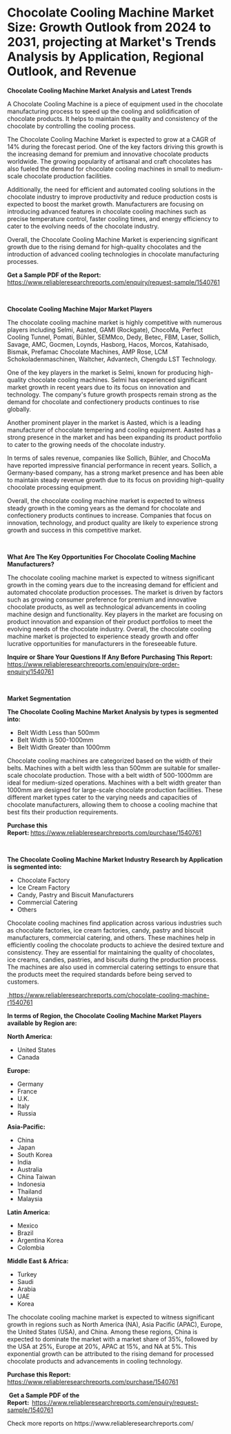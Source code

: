 <p><h1>Chocolate Cooling Machine Market Size: Growth Outlook from 2024 to 2031, projecting at Market's Trends Analysis by Application, Regional Outlook, and Revenue</h1></p><p><strong>Chocolate Cooling Machine Market Analysis and Latest Trends</strong></p>
<p><p>A Chocolate Cooling Machine is a piece of equipment used in the chocolate manufacturing process to speed up the cooling and solidification of chocolate products. It helps to maintain the quality and consistency of the chocolate by controlling the cooling process.</p><p>The Chocolate Cooling Machine Market is expected to grow at a CAGR of 14% during the forecast period. One of the key factors driving this growth is the increasing demand for premium and innovative chocolate products worldwide. The growing popularity of artisanal and craft chocolates has also fueled the demand for chocolate cooling machines in small to medium-scale chocolate production facilities.</p><p>Additionally, the need for efficient and automated cooling solutions in the chocolate industry to improve productivity and reduce production costs is expected to boost the market growth. Manufacturers are focusing on introducing advanced features in chocolate cooling machines such as precise temperature control, faster cooling times, and energy efficiency to cater to the evolving needs of the chocolate industry.</p><p>Overall, the Chocolate Cooling Machine Market is experiencing significant growth due to the rising demand for high-quality chocolates and the introduction of advanced cooling technologies in chocolate manufacturing processes.</p></p>
<p><strong>Get a Sample PDF of the Report:&nbsp;</strong> <a href="https://www.reliableresearchreports.com/enquiry/request-sample/1540761">https://www.reliableresearchreports.com/enquiry/request-sample/1540761</a></p>
<p>&nbsp;</p>
<p><strong>Chocolate Cooling Machine Major Market Players</strong></p>
<p><p>The chocolate cooling machine market is highly competitive with numerous players including Selmi, Aasted, GAMI (Rockgate), ChocoMa, Perfect Cooling Tunnel, Pomati, Bühler, SEMMco, Dedy, Betec, FBM, Laser, Sollich, Savage, AMC, Gocmen, Loynds, Hasborg, Hacos, Morcos, Katahisado, Bismak, Prefamac Chocolate Machines, AMP Rose, LCM Schokoladenmaschinen, Waltcher, Advantech, Chengdu LST Technology.</p><p>One of the key players in the market is Selmi, known for producing high-quality chocolate cooling machines. Selmi has experienced significant market growth in recent years due to its focus on innovation and technology. The company's future growth prospects remain strong as the demand for chocolate and confectionery products continues to rise globally.</p><p>Another prominent player in the market is Aasted, which is a leading manufacturer of chocolate tempering and cooling equipment. Aasted has a strong presence in the market and has been expanding its product portfolio to cater to the growing needs of the chocolate industry.</p><p>In terms of sales revenue, companies like Sollich, Bühler, and ChocoMa have reported impressive financial performance in recent years. Sollich, a Germany-based company, has a strong market presence and has been able to maintain steady revenue growth due to its focus on providing high-quality chocolate processing equipment.</p><p>Overall, the chocolate cooling machine market is expected to witness steady growth in the coming years as the demand for chocolate and confectionery products continues to increase. Companies that focus on innovation, technology, and product quality are likely to experience strong growth and success in this competitive market.</p></p>
<p>&nbsp;</p>
<p><strong>What Are The Key Opportunities For Chocolate Cooling Machine Manufacturers?</strong></p>
<p><p>The chocolate cooling machine market is expected to witness significant growth in the coming years due to the increasing demand for efficient and automated chocolate production processes. The market is driven by factors such as growing consumer preference for premium and innovative chocolate products, as well as technological advancements in cooling machine design and functionality. Key players in the market are focusing on product innovation and expansion of their product portfolios to meet the evolving needs of the chocolate industry. Overall, the chocolate cooling machine market is projected to experience steady growth and offer lucrative opportunities for manufacturers in the foreseeable future.</p></p>
<p><strong>Inquire or Share Your Questions If Any Before Purchasing This Report:</strong> <a href="https://www.reliableresearchreports.com/enquiry/pre-order-enquiry/1540761">https://www.reliableresearchreports.com/enquiry/pre-order-enquiry/1540761</a></p>
<p>&nbsp;</p>
<p><strong>Market Segmentation</strong></p>
<p><strong>The Chocolate Cooling Machine Market Analysis by types is segmented into:</strong></p>
<p><ul><li>Belt Width Less than 500mm</li><li>Belt Width is 500-1000mm</li><li>Belt Width Greater than 1000mm</li></ul></p>
<p><p>Chocolate cooling machines are categorized based on the width of their belts. Machines with a belt width less than 500mm are suitable for smaller-scale chocolate production. Those with a belt width of 500-1000mm are ideal for medium-sized operations. Machines with a belt width greater than 1000mm are designed for large-scale chocolate production facilities. These different market types cater to the varying needs and capacities of chocolate manufacturers, allowing them to choose a cooling machine that best fits their production requirements.</p></p>
<p><strong>Purchase this Report:&nbsp;</strong><a href="https://www.reliableresearchreports.com/purchase/1540761">https://www.reliableresearchreports.com/purchase/1540761</a></p>
<p>&nbsp;</p>
<p><strong>The Chocolate Cooling Machine Market Industry Research by Application is segmented into:</strong></p>
<p><ul><li>Chocolate Factory</li><li>Ice Cream Factory</li><li>Candy, Pastry and Biscuit Manufacturers</li><li>Commercial Catering</li><li>Others</li></ul></p>
<p><p>Chocolate cooling machines find application across various industries such as chocolate factories, ice cream factories, candy, pastry and biscuit manufacturers, commercial catering, and others. These machines help in efficiently cooling the chocolate products to achieve the desired texture and consistency. They are essential for maintaining the quality of chocolates, ice creams, candies, pastries, and biscuits during the production process. The machines are also used in commercial catering settings to ensure that the products meet the required standards before being served to customers.</p></p>
<p><a href="https://www.reliableresearchreports.com/chocolate-cooling-machine-r1540761">&nbsp;https://www.reliableresearchreports.com/chocolate-cooling-machine-r1540761</a></p>
<p><strong>In terms of Region, the Chocolate Cooling Machine Market Players available by Region are:</strong></p>
<p>
    <p> <strong> North America: </strong>
        <ul>
            <li>United States</li>
            <li>Canada</li>
        </ul>
        </p> 
    <p> <strong> Europe: </strong>
        <ul>
            <li>Germany</li>
            <li>France</li>
            <li>U.K.</li>
            <li>Italy</li>
            <li>Russia</li>
        </ul>
        </p> 
    <p> <strong> Asia-Pacific: </strong>
        <ul>
            <li>China</li>
            <li>Japan</li>
            <li>South Korea</li>
            <li>India</li>
            <li>Australia</li>
            <li>China Taiwan</li>
            <li>Indonesia</li>
            <li>Thailand</li>
            <li>Malaysia</li>
        </ul>
        </p> 
    <p> <strong> Latin America: </strong>
        <ul>
            <li>Mexico</li>
            <li>Brazil</li>
            <li>Argentina Korea</li>
            <li>Colombia</li>
        </ul>
        </p> 
    <p> <strong> Middle East & Africa: </strong>
        <ul>
            <li>Turkey</li>
            <li>Saudi</li>
            <li>Arabia</li>
            <li>UAE</li>
            <li>Korea</li>
        </ul>
    </p>
    </p>
<p><p>The chocolate cooling machine market is expected to witness significant growth in regions such as North America (NA), Asia Pacific (APAC), Europe, the United States (USA), and China. Among these regions, China is expected to dominate the market with a market share of 35%, followed by the USA at 25%, Europe at 20%, APAC at 15%, and NA at 5%. This exponential growth can be attributed to the rising demand for processed chocolate products and advancements in cooling technology.</p></p>
<p><strong>Purchase this Report: </strong><a href="https://www.reliableresearchreports.com/purchase/1540761">https://www.reliableresearchreports.com/purchase/1540761</a></p>
<p>&nbsp;<strong>Get a Sample PDF of the Report:&nbsp;&nbsp;</strong><a href="https://www.reliableresearchreports.com/enquiry/request-sample/1540761">https://www.reliableresearchreports.com/enquiry/request-sample/1540761</a></p>
<p><strong></strong></p>
<p>Check more reports on https://www.reliableresearchreports.com/</p>